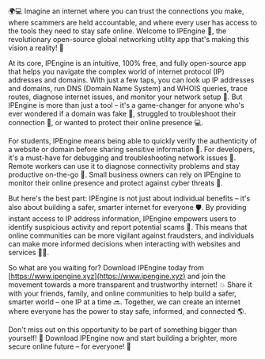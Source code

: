 🌍💻 Imagine an internet where you can trust the connections you make, where scammers are held accountable, and where every user has access to the tools they need to stay safe online. Welcome to IPEngine 🚀, the revolutionary open-source global networking utility app that's making this vision a reality! 💪

At its core, IPEngine is an intuitive, 100% free, and fully open-source app that helps you navigate the complex world of internet protocol (IP) addresses and domains. With just a few taps, you can look up IP addresses and domains, run DNS (Domain Name System) and WHOIS queries, trace routes, diagnose internet issues, and monitor your network setup 📡. But IPEngine is more than just a tool – it's a game-changer for anyone who's ever wondered if a domain was fake 🤔, struggled to troubleshoot their connection 🔧, or wanted to protect their online presence 💻.

For students, IPEngine means being able to quickly verify the authenticity of a website or domain before sharing sensitive information 👥. For developers, it's a must-have for debugging and troubleshooting network issues 🚀. Remote workers can use it to diagnose connectivity problems and stay productive on-the-go 💼. Small business owners can rely on IPEngine to monitor their online presence and protect against cyber threats 💸.

But here's the best part: IPEngine is not just about individual benefits – it's also about building a safer, smarter internet for everyone 🛡️. By providing instant access to IP address information, IPEngine empowers users to identify suspicious activity and report potential scams 🔴. This means that online communities can be more vigilant against fraudsters, and individuals can make more informed decisions when interacting with websites and services 🕵️‍♀️.

So what are you waiting for? Download IPEngine today from [https://www.ipengine.xyz](https://www.ipengine.xyz) and join the movement towards a more transparent and trustworthy internet! 💥 Share it with your friends, family, and online communities to help build a safer, smarter world – one IP at a time 🔜. Together, we can create an internet where everyone has the power to stay safe, informed, and connected 🌎.

Don't miss out on this opportunity to be part of something bigger than yourself! 💪 Download IPEngine now and start building a brighter, more secure online future – for everyone! 💫